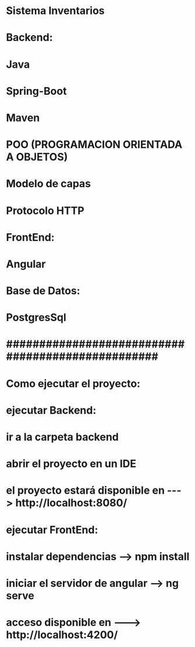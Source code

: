 # Sistema Inventarios

# Backend:
# Java
# Spring-Boot
# Maven
# POO (PROGRAMACION ORIENTADA A OBJETOS)
# Modelo de capas
# Protocolo HTTP

# FrontEnd:
# Angular

# Base de Datos:
# PostgresSql

# ################################################## ##########

# Como ejecutar el proyecto:
# ejecutar Backend:
# ir a la carpeta backend
# abrir el proyecto en un IDE
# el proyecto estará disponible en ---> http://localhost:8080/

# ejecutar FrontEnd:
# instalar dependencias --> npm install
# iniciar el servidor de angular --> ng serve
# acceso disponible en ---> http://localhost:4200/

